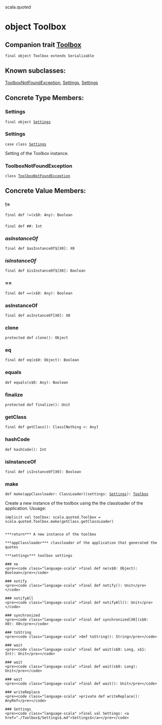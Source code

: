 scala.quoted
# object Toolbox

## Companion trait <a href="./Toolbox.md">Toolbox</a>

<pre><code class="language-scala" >final object Toolbox extends Serializable</pre></code>
## Known subclasses:
<a href="./Toolbox$/ToolboxNotFoundException.md">ToolboxNotFoundException</a>, <a href="./Toolbox$/Settings$.md">Settings</a>, <a href="./Toolbox$/Settings.md">Settings</a>
## Concrete Type Members:
### Settings
<pre><code class="language-scala" >final object <a href="./Toolbox$/Settings.md">Settings</a></pre></code>
### Settings
<pre><code class="language-scala" >case class <a href="./Toolbox$/Settings.md">Settings</a></pre></code>
Setting of the Toolbox instance.

### ToolboxNotFoundException
<pre><code class="language-scala" >class <a href="./Toolbox$/ToolboxNotFoundException.md">ToolboxNotFoundException</a></pre></code>
## Concrete Value Members:
### !=
<pre><code class="language-scala" >final def !=(x$0: Any): Boolean</pre></code>

### ##
<pre><code class="language-scala" >final def ##: Int</pre></code>

### $asInstanceOf$
<pre><code class="language-scala" >final def $asInstanceOf$[X0]: X0</pre></code>

### $isInstanceOf$
<pre><code class="language-scala" >final def $isInstanceOf$[X0]: Boolean</pre></code>

### ==
<pre><code class="language-scala" >final def ==(x$0: Any): Boolean</pre></code>

### asInstanceOf
<pre><code class="language-scala" >final def asInstanceOf[X0]: X0</pre></code>

### clone
<pre><code class="language-scala" >protected def clone(): Object</pre></code>

### eq
<pre><code class="language-scala" >final def eq(x$0: Object): Boolean</pre></code>

### equals
<pre><code class="language-scala" >def equals(x$0: Any): Boolean</pre></code>

### finalize
<pre><code class="language-scala" >protected def finalize(): Unit</pre></code>

### getClass
<pre><code class="language-scala" >final def getClass(): Class[Nothing <: Any]</pre></code>

### hashCode
<pre><code class="language-scala" >def hashCode(): Int</pre></code>

### isInstanceOf
<pre><code class="language-scala" >final def isInstanceOf[X0]: Boolean</pre></code>

### make
<pre><code class="language-scala" >def make(appClassloader: ClassLoader)(settings: <a href="./Toolbox$/Settings.md">Settings</a>): <a href="./Toolbox.md">Toolbox</a></pre></code>
Create a new instance of the toolbox using the the classloader of the application.
Usuage:
```
implicit val toolbox: scala.quoted.Toolbox = scala.quoted.Toolbox.make(getClass.getClassLoader)
```
``````

***return*** A new instance of the toolbox

***appClassloader*** classloader of the application that generated the quotes

***settings*** toolbox settings

### ne
<pre><code class="language-scala" >final def ne(x$0: Object): Boolean</pre></code>

### notify
<pre><code class="language-scala" >final def notify(): Unit</pre></code>

### notifyAll
<pre><code class="language-scala" >final def notifyAll(): Unit</pre></code>

### synchronized
<pre><code class="language-scala" >final def synchronized[X0](x$0: X0): X0</pre></code>

### toString
<pre><code class="language-scala" >def toString(): String</pre></code>

### wait
<pre><code class="language-scala" >final def wait(x$0: Long, x$1: Int): Unit</pre></code>

### wait
<pre><code class="language-scala" >final def wait(x$0: Long): Unit</pre></code>

### wait
<pre><code class="language-scala" >final def wait(): Unit</pre></code>

### writeReplace
<pre><code class="language-scala" >private def writeReplace(): AnyRef</pre></code>

### Settings
<pre><code class="language-scala" >final val Settings: <a href="./Toolbox$/Settings$.md">Settings$</a></pre></code>

